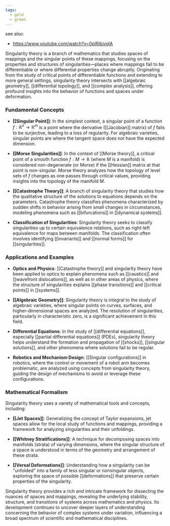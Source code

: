 ```yaml
---
tags:
  - gold
  - green
---
```

see also:
- https://www.youtube.com/watch?v=0pIRibivolA

Singularity theory is a branch of mathematics that studies spaces of mappings and the singular points of these mappings, focusing on the properties and structures of singularities—places where mappings fail to be differentiable or where differential properties change abruptly. Originating from the study of critical points of differentiable functions and extending to more general settings, singularity theory intersects with [[algebraic geometry]], [[differential topology]], and [[complex analysis]], offering profound insights into the behavior of functions and spaces under deformation.

### Fundamental Concepts

- **[[Singular Point]]**: In the simplest context, a singular point of a function $f: \mathbb{R}^n \to \mathbb{R}^m$ is a point where the derivative ([[Jacobian]] matrix) of $f$ fails to be surjective, leading to a loss of regularity. For algebraic varieties, singular points are where the tangent space does not have the expected dimension.

- **[[Morse Singularities]]**: In the context of [[Morse theory]], a critical point of a smooth function $f: M \to \mathbb{R}$ (where $M$ is a manifold) is considered non-degenerate (or Morse) if the [[Hessian]] matrix at that point is non-singular. Morse theory analyzes how the topology of level sets of $f$ changes as one passes through critical values, providing insights into the topology of the manifold $M$.

- **[[Catastrophe Theory]]**: A branch of singularity theory that studies how the qualitative structure of the solutions to equations depends on the parameters. Catastrophe theory classifies phenomena characterized by sudden shifts in behavior arising from small changes in circumstances, modeling phenomena such as [[bifurcations]] in [[dynamical systems]].

- **Classification of Singularities**: Singularity theory seeks to classify singularities up to certain equivalence relations, such as right-left equivalence for maps between manifolds. The classification often involves identifying [[invariants]] and [[normal forms]] for [[singularities]].

### Applications and Examples

- **Optics and Physics**: [[Catastrophe theory]] and singularity theory have been applied to optics to explain phenomena such as [[caustics]] and [[wavefront dislocations]], as well as in other areas of physics, where the structure of singularities explains [[phase transitions]] and [[critical points]] in [[systems]].

- **[[Algebraic Geometry]]**: Singularity theory is integral to the study of algebraic varieties, where singular points on curves, surfaces, and higher-dimensional spaces are analyzed. The resolution of singularities, particularly in characteristic zero, is a significant achievement in this field.

- **Differential Equations**: In the study of [[differential equations]], especially [[partial differential equations]] (PDEs), singularity theory helps understand the formation and propagation of [[shocks]], [[singular solutions]], and other phenomena where solutions fail to be regular.

- **Robotics and Mechanism Design**: [[Singular configurations]] in robotics, where the control or movement of a robot arm becomes problematic, are analyzed using concepts from singularity theory, guiding the design of mechanisms to avoid or leverage these configurations.

### Mathematical Formalism

Singularity theory uses a variety of mathematical tools and concepts, including:

- **[[Jet Spaces]]**: Generalizing the concept of Taylor expansions, jet spaces allow for the local study of functions and mappings, providing a framework for analyzing singularities and their unfoldings.

- **[[Whitney Stratifications]]**: A technique for decomposing spaces into manifolds (strata) of varying dimensions, where the singular structure of a space is understood in terms of the geometry and arrangement of these strata.

- **[[Versal Deformations]]**: Understanding how a singularity can be "unfolded" into a family of less singular or nonsingular objects, exploring the space of possible [[deformations]] that preserve certain properties of the singularity.

Singularity theory provides a rich and intricate framework for dissecting the nuances of spaces and mappings, revealing the underlying stability, structure, and transitions of systems across mathematics and physics. Its development continues to uncover deeper layers of understanding concerning the behavior of complex systems under variation, influencing a broad spectrum of scientific and mathematical disciplines.